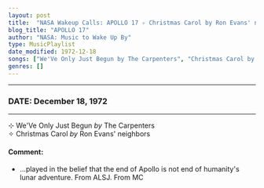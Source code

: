 ```yaml
---
layout: post
title:  "NASA Wakeup Calls: APOLLO 17 ✧ Christmas Carol by Ron Evans' neighbors ✦ December 18, 1972"
blog_title: "APOLLO 17"
author: "NASA: Music to Wake Up By"
type: MusicPlaylist
date_modified: 1972-12-18
songs: ["We'Ve Only Just Begun by The Carpenters", "Christmas Carol by Ron Evans' neighbors"]
genres: []
---
```


----
### DATE: December 18, 1972
----
⊹ We'Ve Only Just Begun *by* The Carpenters    &nbsp;<br />
✧ Christmas Carol *by* Ron Evans' neighbors  

#### Comment:
* ...played in the belief that the end of Apollo is not end of humanity's lunar adventure. From ALSJ.
From MC



<br/>
<center>
	<a target="_blank"
	   href="https://twitter.com/intent/tweet?hashtags=Space,NASA,Playlist,NASAWakeupCalls,SpaceProgram&text=🚀 {{ page.author}}, '{{ page.songs.first }}' {{ page.title }}, {{ page.date | date: '%B %d, %Y' }}, {{ site.url }}{{ page.url }}&via=nasawakeupcalls"><i class="fab fa-twitter" title="Tweet this page" alt="Tweet this page" style="font-size: 1.3em;"></i></a>
	&nbsp; 	<i class="fas fa-user-astronaut" style="font-size: 1.5em;"></i> &nbsp;
    <a id="custom_amazon_link"
       type="amzn" search="#"
       category="popular music">
    <i class="fab fa-amazon" style="font-size: 1.3em;"></i></a>
</center>

<!-- Randomly resolve an individual entry from a song array -->
<script src="/assets/javascript/seedrandom.min.js"></script>
<script>
  var wake_me_up = ["We'Ve Only Just Begun by The Carpenters", "Christmas Carol by Ron Evans' neighbors"];
  var prng = new Math.seedrandom();
  function randomSong() {
    song = wake_me_up[Math.floor(Math.random() * wake_me_up.length)];
    var amazon_link = document.getElementById("custom_amazon_link");
    amazon_link.setAttribute("search", song);
  }
  window.onload = randomSong();
</script>
